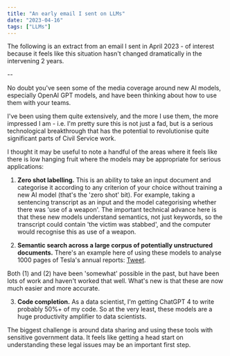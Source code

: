 ```yaml
---
title: "An early email I sent on LLMs"
date: "2023-04-16"
tags: ["LLMs"]
---
```


The following is an extract from an email I sent in April 2023 - of interest because it feels like this situation hasn't changed dramatically in the intervening 2 years.

--

No doubt you've seen some of the media coverage around new AI models, especially OpenAI GPT models, and have been thinking about how to use them with your teams.

I've been using them quite extensively, and the more I use them, the more impressed I am - i.e. I'm pretty sure this is not just a fad, but is a serious technological breakthrough that has the potential to revolutionise quite significant parts of Civil Service work.

I thought it may be useful to note a handful of the areas where it feels like there is low hanging fruit where the models may be appropriate for serious applications:

1. **Zero shot labelling.** This is an ability to take an input document and categorise it according to any criterion of your choice without training a new AI model (that's the 'zero shot' bit). For example, taking a sentencing transcript as an input and the model categorising whether there was 'use of a weapon'. The important technical advance here is that these new models understand semantics, not just keywords, so the transcript could contain 'the victim was stabbed', and the computer would recognise this as use of a weapon.

2. **Semantic search across a large corpus of potentially unstructured documents.** There's an example here of using these models to analyse 1000 pages of Tesla's annual reports: [Tweet](https://twitter.com/mayowaoshin/status/1640385062708424708).

Both (1) and (2) have been 'somewhat' possible in the past, but have been lots of work and haven't worked that well. What's new is that these are now much easier and more accurate.

3. **Code completion.** As a data scientist, I'm getting ChatGPT 4 to write probably 50%+ of my code. So at the very least, these models are a huge productivity amplifier to data scientists.

The biggest challenge is around data sharing and using these tools with sensitive government data. It feels like getting a head start on understanding these legal issues may be an important first step.
